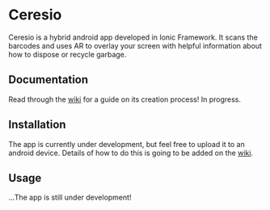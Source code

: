 # Ceresio
Ceresio is a hybrid android app developed in Ionic Framework. It scans the barcodes and uses AR to overlay your screen with helpful information about how to dispose or recycle garbage.

## Documentation
Read through the [wiki](https://github.com/Celina-W/Ceresio/wiki) for a guide on its creation process! In progress.

## Installation
The app is currently under development, but feel free to upload it to an android device. Details of how to do this is going to be added on the [wiki](https://github.com/Celina-W/Ceresio/wiki).

## Usage
...The app is still under development!
